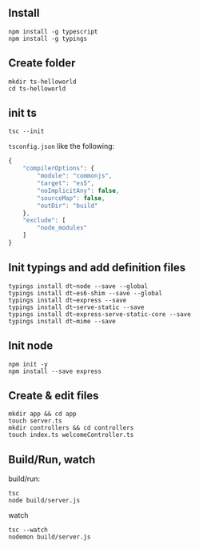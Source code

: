 ## Install
```
npm install -g typescript
npm install -g typings
```

## Create folder
```
mkdir ts-helloworld
cd ts-helloworld
```

## init ts
```
tsc --init
```
`tsconfig.json` like the following:
```javascript
{
    "compilerOptions": {
        "module": "commonjs",
        "target": "es5",
        "noImplicitAny": false,
        "sourceMap": false,
        "outDir": "build"
    },
    "exclude": [
        "node_modules"
    ]
}
```

## Init typings and add definition files
```
typings install dt~node --save --global
typings install dt~es6-shim --save --global
typings install dt~express --save
typings install dt~serve-static --save
typings install dt~express-serve-static-core --save
typings install dt~mime --save
```

## Init node
```
npm init -y
npm install --save express
```

## Create & edit files
```
mkdir app && cd app
touch server.ts
mkdir controllers && cd controllers
touch index.ts welcomeController.ts
```

## Build/Run, watch
build/run:
```
tsc
node build/server.js
```

watch
```
tsc --watch
nodemon build/server.js
```